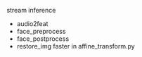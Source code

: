 
stream inference
* audio2feat
* face_preprocess
* face_postprocess
* restore_img faster in affine_transform.py

